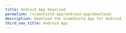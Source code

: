 ```yaml
---
title: Android App Download
permalink: /scamshield-app/android-app/download/
description: Download the ScamShield App for Android
third_nav_title: Android App
---
```

